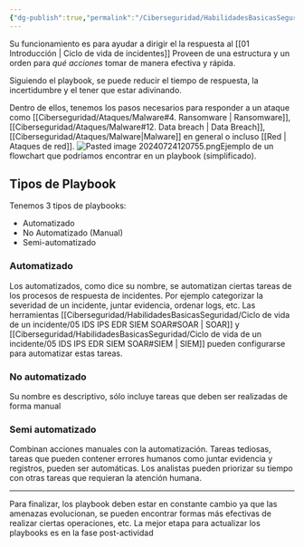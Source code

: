 ```yaml
---
{"dg-publish":true,"permalink":"/Ciberseguridad/HabilidadesBasicasSeguridad/Ciclo de vida de un incidente/Playbook/"}
---
```


Su funcionamiento es para ayudar a dirigir el la respuesta al [[01 Introducción \| Ciclo de vida de incidentes]]
Proveen de una estructura y un orden para *qué acciones* tomar de manera efectiva y rápida.

Siguiendo el playbook, se puede reducir el tiempo de respuesta, la incertidumbre y el tener que estar adivinando.

Dentro de ellos, tenemos los pasos necesarios para responder a un ataque como [[Ciberseguridad/Ataques/Malware#4. Ransomware \| Ransomware]], [[Ciberseguridad/Ataques/Malware#12. Data breach \| Data Breach]], [[Ciberseguridad/Ataques/Malware\|Malware]] en general o incluso [[Red \| Ataques de red]].
![Pasted image 20240724120755.png](/img/user/Pasted%20image%2020240724120755.png)Ejemplo de un flowchart que podríamos encontrar en un playbook (simplificado).

## Tipos de Playbook
Tenemos 3 tipos de playbooks:
- Automatizado
- No Automatizado (Manual)
- Semi-automatizado

### Automatizado
Los automatizados, como dice su nombre, se automatizan ciertas tareas de los procesos de respuesta de incidentes. Por ejemplo categorizar la severidad de un incidente, juntar evidencia, ordenar logs, etc. Las herramientas [[Ciberseguridad/HabilidadesBasicasSeguridad/Ciclo de vida de un incidente/05 IDS IPS EDR SIEM SOAR#SOAR \| SOAR]] y [[Ciberseguridad/HabilidadesBasicasSeguridad/Ciclo de vida de un incidente/05 IDS IPS EDR SIEM SOAR#SIEM \| SIEM]] pueden configurarse para automatizar estas tareas.

### No automatizado
Su nombre es descriptivo, sólo incluye tareas que deben ser realizadas de forma manual

### Semi automatizado
Combinan acciones manuales con la automatización. Tareas tediosas, tareas que pueden contener errores humanos como juntar evidencia y registros, pueden ser automáticas. Los analistas pueden priorizar su tiempo con otras tareas que requieran la atención humana.

---
Para finalizar, los playbook deben estar en constante cambio ya que las amenazas evolucionan, se pueden encontrar formas más efectivas de realizar ciertas operaciones, etc.
La mejor etapa para actualizar los playbooks es en la fase post-actividad
